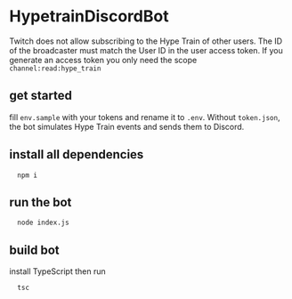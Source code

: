 # HypetrainDiscordBot

Twitch does not allow subscribing to the Hype Train of other users. The ID of the broadcaster must match the User ID in the user access token. If you generate an access token you only need the scope `channel:read:hype_train`

## get started
fill `env.sample` with your tokens and rename it to `.env`. Without `token.json`, the bot simulates Hype Train events and sends them to Discord.

## install all dependencies
```shell
  npm i
```

## run the bot
```shell
  node index.js
```

## build bot
install TypeScript then run
```shell
  tsc
```
